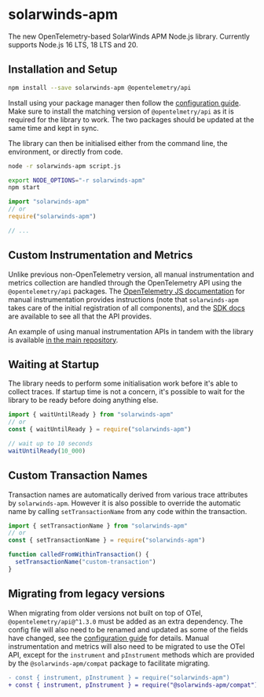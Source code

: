 # solarwinds-apm

The new OpenTelemetry-based SolarWinds APM Node.js library. Currently supports Node.js 16 LTS, 18 LTS and 20.

## Installation and Setup

```sh
npm install --save solarwinds-apm @opentelemetry/api
```

Install using your package manager then follow the [configuration guide](./CONFIGURATION.md). Make sure to install the matching version of `@opentelmetry/api` as it is required for the library to work. The two packages should be updated at the same time and kept in sync.

The library can then be initialised either from the command line, the environment, or directly from code.

```sh
node -r solarwinds-apm script.js
```

```sh
export NODE_OPTIONS="-r solarwinds-apm"
npm start
```

```ts
import "solarwinds-apm"
// or
require("solarwinds-apm")

// ...
```

## Custom Instrumentation and Metrics

Unlike previous non-OpenTelemetry version, all manual instrumentation and metrics collection are handled through the OpenTelemetry API using the `@opentelemetry/api` packages. The [OpenTelemetry JS documentation](https://opentelemetry.io/docs/instrumentation/js/manual/) for manual instrumentation provides instructions (note that `solarwinds-apm` takes care of the initial registration of all components), and the [SDK docs](https://open-telemetry.github.io/opentelemetry-js/modules/_opentelemetry_api.html) are available to see all that the API provides.

An example of using manual instrumentation APIs in tandem with the library is available [in the main repository](../../examples/hello-manual).

## Waiting at Startup

The library needs to perform some initialisation work before it's able to collect traces. If startup time is not a concern, it's possible to wait for the library to be ready before doing anything else.

```ts
import { waitUntilReady } from "solarwinds-apm"
// or
const { waitUntilReady } = require("solarwinds-apm")

// wait up to 10 seconds
waitUntilReady(10_000)
```

## Custom Transaction Names

Transaction names are automatically derived from various trace attributes by `solarwinds-apm`. However it is also possible to override the automatic name by calling `setTransactionName` from any code within the transaction.

```ts
import { setTransactionName } from "solarwinds-apm"
// or
const { setTransactionName } = require("solarwinds-apm")

function calledFromWithinTransaction() {
  setTransactionName("custom-transaction")
}
```

## Migrating from legacy versions

When migrating from older versions not built on top of OTel, `@opentelemetry/api@^1.3.0` must be added as an extra dependency. The config file will also need to be renamed and updated as some of the fields have changed, see the [configuration guide](./CONFIGURATION.md) for details. Manual instrumentation and metrics will also need to be migrated to use the OTel API, except for the `instrument` and `pInstrument` methods which are provided by the `@solarwinds-apm/compat` package to facilitate migrating.

```diff
- const { instrument, pInstrument } = require("solarwinds-apm")
+ const { instrument, pInstrument } = require("@solarwinds-apm/compat")
```
